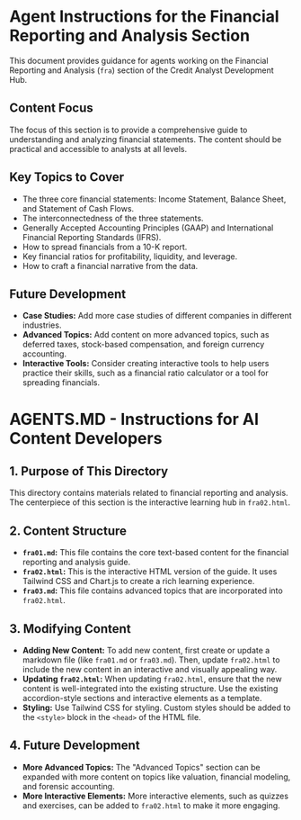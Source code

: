 # Agent Instructions for the Financial Reporting and Analysis Section

This document provides guidance for agents working on the Financial Reporting and Analysis (`fra`) section of the Credit Analyst Development Hub.

## Content Focus

The focus of this section is to provide a comprehensive guide to understanding and analyzing financial statements. The content should be practical and accessible to analysts at all levels.

## Key Topics to Cover

*   The three core financial statements: Income Statement, Balance Sheet, and Statement of Cash Flows.
*   The interconnectedness of the three statements.
*   Generally Accepted Accounting Principles (GAAP) and International Financial Reporting Standards (IFRS).
*   How to spread financials from a 10-K report.
*   Key financial ratios for profitability, liquidity, and leverage.
*   How to craft a financial narrative from the data.

## Future Development

*   **Case Studies:** Add more case studies of different companies in different industries.
*   **Advanced Topics:** Add content on more advanced topics, such as deferred taxes, stock-based compensation, and foreign currency accounting.
*   **Interactive Tools:** Consider creating interactive tools to help users practice their skills, such as a financial ratio calculator or a tool for spreading financials.

# AGENTS.MD - Instructions for AI Content Developers

## 1. Purpose of This Directory

This directory contains materials related to financial reporting and analysis. The centerpiece of this section is the interactive learning hub in `fra02.html`.

## 2. Content Structure

*   **`fra01.md`:** This file contains the core text-based content for the financial reporting and analysis guide.
*   **`fra02.html`:** This is the interactive HTML version of the guide. It uses Tailwind CSS and Chart.js to create a rich learning experience.
*   **`fra03.md`:** This file contains advanced topics that are incorporated into `fra02.html`.

## 3. Modifying Content

*   **Adding New Content:** To add new content, first create or update a markdown file (like `fra01.md` or `fra03.md`). Then, update `fra02.html` to include the new content in an interactive and visually appealing way.
*   **Updating `fra02.html`:** When updating `fra02.html`, ensure that the new content is well-integrated into the existing structure. Use the existing accordion-style sections and interactive elements as a template.
*   **Styling:** Use Tailwind CSS for styling. Custom styles should be added to the `<style>` block in the `<head>` of the HTML file.

## 4. Future Development

*   **More Advanced Topics:** The "Advanced Topics" section can be expanded with more content on topics like valuation, financial modeling, and forensic accounting.
*   **More Interactive Elements:** More interactive elements, such as quizzes and exercises, can be added to `fra02.html` to make it more engaging.
